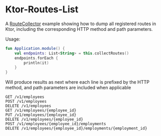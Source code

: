 # Ktor-Routes-List
A [RouteCollector](https://github.com/perracolabs/Ktor-Routes-List/blob/main/RouteCollector.kt) example showing how to dump all registered routes in Ktor, including the corresponding HTTP method and path parameters.


Usage:

```kotlin
fun Application.module() {
    val endpoints: List<String> = this.collectRoutes()
    endpoints.forEach {
        println(it)
    }
}
```


Will produce results as next where each line is prefixed by the HTTP method, and path parameters are included when applicable

```console
GET /v1/employees
POST /v1/employees
DELETE /v1/employees
GET /v1/employees/{employee_id}
PUT /v1/employees/{employee_id}
DELETE /v1/employees/{employee_id}
POST /v1/employees/{employee_id}/employments
DELETE /v1/employees/{employee_id}/employments/{employment_id}
```
